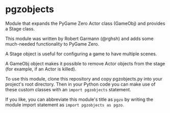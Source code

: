 # pgzobjects
Module that expands the PyGame Zero Actor class (GameObj) and provides a Stage class.

This module was written by Robert Garmann (@rghsh) and adds some much-needed functionality to PyGame Zero.

A Stage object is useful for configuring a game to have multiple scenes.

A GameObj object makes it possible to remove Actor objects from the stage (for example, if an Actor is killed).

To use this module, clone this repository and copy pgzobjects.py into your project's root directory. Then in your Python code you can make use of these custom classes with an ```import pgzobjects``` statement.

If you like, you can abbreviate this module's title as ```pgzo``` by writing the module import statement as ```import pgzobjects as pgzo```.
